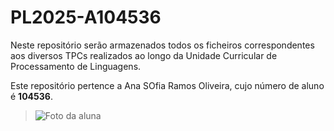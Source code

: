 
# PL2025-A104536

Neste repositório serão armazenados todos os ficheiros correspondentes aos diversos TPCs realizados ao longo da Unidade Curricular de Processamento de Linguagens.  
  
Este repositório pertence a Ana SOfia Ramos Oliveira, cujo número de aluno é **104536**.  

> ![Foto da aluna](https://github.com/user-attachments/assets/dfbe9b2f-25b3-405f-a60c-0222be260637)